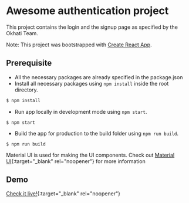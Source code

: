 # Awesome authentication project

This project contains the login and the signup page as specified by the Okhati Team.

Note: This project was bootstrapped with [Create React App](https://github.com/facebook/create-react-app).

## Prerequisite

- All the necessary packages are already specified in the package.json
- Install all necessary packages using `npm install` inside the root directory.

```sh
$ npm install
```

- Run app locally in development mode using `npm start`.

```
$ npm start
```

- Build the app for production to the build folder using `npm run build`.

```
$ npm run build
```

Material UI is used for making the UI components. Check out [Material UI](https://mui.com/){:target="\_blank" rel="noopener"} for more information

## Demo

[Check it live!](https://nischal-eokhati.netlify.app/){:target="\_blank" rel="noopener"}
